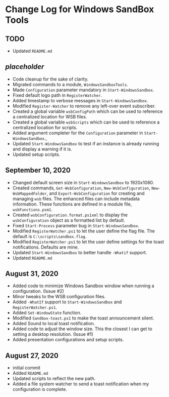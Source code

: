 # Change Log for Windows SandBox Tools

## TODO

+ Updated `README.md`

## _placeholder_

+ Code cleanup for the sake of clarity.
+ Migrated commands to a module, `WindowsSandboxTools`.
+ Made `Configuration` parameter mandatory in `Start-WindowsSandbox`.
+ Fixed default logo path in `RegisterWatcher`.
+ Added timestamp to verbose messages in `Start-WindowsSandbox`.
+ Modified `Register-Watcher` to remove any left-over event subscriber.
+ Created a global variable `wsbConfigPath` which can be used to reference a centralized location for WSB files.
+ Created a global variable `wsbScripts` which can be used to reference a centralized location for scripts.
+ Added argument completer for the `Configuration` parameter in `Start-WindowsSandbox`.,
+ Updated `Start-WindowsSandbox` to test if an instance is already running and display a warning if it is.
+ Updated setup scripts.

## September 10, 2020

+ Changed default screen size in `Start-WindowsSandbox` to 1920x1080.
+ Created commands, `Get-WsbConfiguration`, `New-WsbConfiguration`, `New-WsbMappedFolder`, and `Export-WsbConfiguration` for creating and managing `wsb` files. The enhanced files can include metadata information. These functions are defined in a module file, `wsbFunctions.psm1`.
+ Created `wsbConfiguration.format.ps1xml` to display the `wsbConfiguration` object as a formatted list by default.
+ Fixed `Start-Process` parameter bug in `Start-WindowsSandbox`.
+ Modified `RegisterWatcher.ps1` to let the user define the flag file. The default is `C:\scripts\sandbox.flag`.
+ Modified `RegisterWatcher.ps1` to let the user define settings for the toast notifications. Defaults are mine.
+ Updated `Start-WindowsSandbox` to better handle `-Whatif` support.
+ Updated `README.md`

## August 31, 2020

+ Added code to minimize Windows Sandbox window when running a configuration. (Issue #2)
+ Minor tweaks to the WSB configuration files.
+ Added `-WhatIf` support to `Start-WindowsSandbox` and `RegisterWatcher.ps1`.
+ Added `Set-WindowState` function.
+ Modified `Sandbox-toast.ps1` to make the toast announcement silent.
+ Added Sound to local toast notification.
+ Added code to adjust the window size. This the closest I can get to setting a desktop resolution. (Issue #1)
+ Added presentation configurations and setup scripts.

## August 27, 2020

+ initial commit
+ Added `README.md`
+ Updated scripts to reflect the new path.
+ Added a file system watcher to send a toast notification when my configuration is complete.

